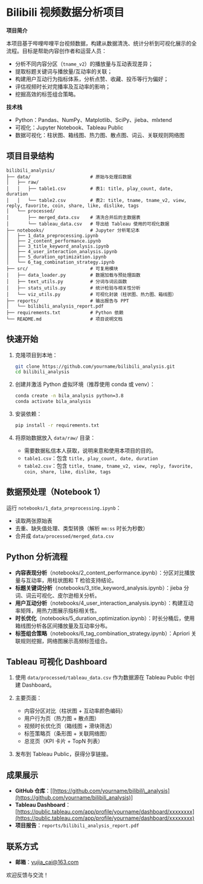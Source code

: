 # Bilibili 视频数据分析项目

**项目简介**

本项目基于哔哩哔哩平台视频数据，构建从数据清洗、统计分析到可视化展示的全流程。目标是帮助内容创作者和运营人员：

* 分析不同内容分区（`tname_v2`）的播放量与互动表现差异；
* 提取标题关键词与播放量/互动率的关联；
* 构建用户互动行为指标体系，分析点赞、收藏、投币等行为偏好；
* 评估视频时长对完播率及互动率的影响；
* 挖掘高效的标签组合策略。

**技术栈**

* Python：Pandas、NumPy、Matplotlib、SciPy、jieba、mlxtend
* 可视化：Jupyter Notebook、Tableau Public
* 数据可视化：柱状图、箱线图、热力图、散点图、词云、关联规则网络图

## 项目目录结构

```plain
bilibili_analysis/
├── data/                      # 原始与处理后数据
│   ├── raw/
│   │   ├── table1.csv         # 表1: title, play_count, date, duration
│   │   └── table2.csv         # 表2: title, tname, tname_v2, view, reply, favorite, coin, share, like, dislike, tags
│   └── processed/
│       ├── merged_data.csv    # 清洗合并后的主数据表
│       └── tableau_data.csv   # 导出给 Tableau 使用的可视化数据
├── notebooks/                 # Jupyter 分析笔记本
│   ├── 1_data_preprocessing.ipynb
│   ├── 2_content_performance.ipynb
│   ├── 3_title_keyword_analysis.ipynb
│   ├── 4_user_interaction_analysis.ipynb
│   ├── 5_duration_optimization.ipynb
│   └── 6_tag_combination_strategy.ipynb
├── src/                       # 可复用模块
│   ├── data_loader.py         # 数据加载与预处理函数
│   ├── text_utils.py          # 分词与词云函数
│   ├── stats_utils.py         # 统计检验与相关性分析
│   └── viz_utils.py           # 可视化封装（柱状图、热力图、箱线图）
├── reports/                   # 输出报告与 PPT
│   └── bilibili_analysis_report.pdf
├── requirements.txt           # Python 依赖
└── README.md                  # 项目说明文档
```

## 快速开始

1. 克隆项目到本地：

   ```bash
   git clone https://github.com/yourname/bilibili_analysis.git
   cd bilibili_analysis
   ```

2. 创建并激活 Python 虚拟环境（推荐使用 conda 或 venv）：

   ```bash
   conda create -n bila_analysis python=3.8
   conda activate bila_analysis
   ```

3. 安装依赖：

   ```bash
   pip install -r requirements.txt
   ```

4. 将原始数据放入 `data/raw/` 目录：
   * 需要数据私信本人获取，说明来意和使用本项目的目的。
   * `table1.csv`：包含 `title, play_count, date, duration`
   * `table2.csv`：包含 `title, tname, tname_v2, view, reply, favorite, coin, share, like, dislike, tags`

## 数据预处理（Notebook 1）

运行 `notebooks/1_data_preprocessing.ipynb`：

* 读取两张原始表
* 去重、缺失值处理、类型转换（解析 `mm:ss` 时长为秒数）
* 合并成 `data/processed/merged_data.csv`

## Python 分析流程

* **内容表现分析**（notebooks/2\_content\_performance.ipynb）：分区对比播放量与互动率，用柱状图和 T 检验支持结论。
* **标题关键词分析**（notebooks/3\_title\_keyword\_analysis.ipynb）：jieba 分词、词云可视化、皮尔逊相关分析。
* **用户互动分析**（notebooks/4\_user\_interaction\_analysis.ipynb）：构建互动率矩阵，用热力图展示指标相关性。
* **时长优化**（notebooks/5\_duration\_optimization.ipynb）：时长分桶后，使用箱线图分析各区间播放量及互动率分布。
* **标签组合策略**（notebooks/6\_tag\_combination\_strategy.ipynb）：Apriori 关联规则挖掘，网络图展示高频标签组合。

## Tableau 可视化 Dashboard

1. 使用 `data/processed/tableau_data.csv` 作为数据源在 Tableau Public 中创建 Dashboard。
2. 主要页面：

   * 内容分区对比（柱状图 + 互动率颜色编码）
   * 用户行为页（热力图 + 散点图）
   * 视频时长优化页（箱线图 + 滑块筛选）
   * 标签策略页（条形图 + 关联网络图）
   * 总览页（KPI 卡片 + TopN 列表）
3. 发布到 Tableau Public，获得分享链接。

## 成果展示

* **GitHub 仓库**：[[https://github.com/yourname/bilibili\_analysis](https://github.com/yourname/bilibili_analysis)]
* **Tableau Dashboard**：[https://public.tableau.com/app/profile/yourname/dashboard/xxxxxxxx](https://public.tableau.com/app/profile/yourname/dashboard/xxxxxxxx)
* **项目报告**：`reports/bilibili_analysis_report.pdf`

## 联系方式

* **邮箱**：[yujia_cai@163.com](mailto:yujia_cai@163.com)


欢迎反馈与交流！
